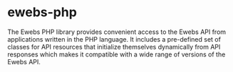 # ewebs-php
The Ewebs PHP library provides convenient access to the Ewebs API from applications written in the PHP language. It includes a pre-defined set of classes for API resources that initialize themselves dynamically from API responses which makes it compatible with a wide range of versions of the Ewebs API.

